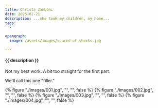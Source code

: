 ```yaml
---
title: Christa Zamboni
date: 2025-02-21
description: ...she took my children, my home...
tags:
  - 

opengraph:
  image: /assets/images/scared-of-shocks.jpg

---
```


<h4>{{ description }}</h4>

Not my best work.  A bit too straight for the first part.  

We'll call this one "filler."

{% figure "./images/001.jpg", "", "", false %}
{% figure "./images/002.jpg", "", "", false %}
{% figure "./images/003.jpg", "", "", false %}
{% figure "./images/004.jpg", "", "", false %}
